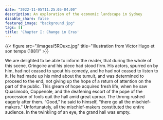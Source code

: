 ```yaml
---
date: "2022-11-05T11:25:05-04:00"
description: An exploration of the economic landscape in Sydney
disable_share: false
featured_image: "background.jpg"
tags: []
title: 'Chapter I: Change in Eras'
---
```

{{< figure src="/images/5ROuxc.jpg" title="Illustration from Victor Hugo et son temps (1881)" >}}

We are delighted to be able to inform the reader, that during the whole of this scene, Gringoire and his piece had stood firm. His actors, spurred on by him, had not ceased to spout his comedy, and he had not ceased to listen to it. He had made up his mind about the tumult, and was determined to proceed to the end, not giving up the hope of a return of attention on the part of the public. This gleam of hope acquired fresh life, when he saw Quasimodo, Coppenole, and the deafening escort of the pope of the procession of fools quit the hall amid great uproar. The throng rushed eagerly after them. “Good,” he said to himself, “there go all the mischief-makers.” Unfortunately, all the mischief-makers constituted the entire audience. In the twinkling of an eye, the grand hall was empty.
